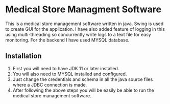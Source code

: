 
# Medical Store Managment Software

This is a medical store management software written in java. Swing is used to create GUI for the application. I have also added feature of logging in this using multi-threading so concurrently write logs to a text file for easy monitoring. For the backend I have used MYSQL database. 

 

## Installation

1. First you will need to have JDK 11 or later installed. 
2. You will also need to MYSQL installed and configured.
3. Just change the credentials and schema in all the java source files where a JDBC connection is made. 
4. After following the above steps you will be easily be able to run the medical store management software.
```
    